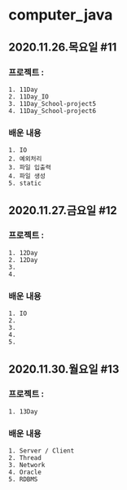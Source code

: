 # computer_java


## 2020.11.26.목요일 #11

### 프로젝트 :
>	
	1. 11Day
	2. 11Day_IO
	3. 11Day_School-project5
	4. 11Day_School-project6

### 배운 내용
>
	1. IO
	2. 예외처리
	3. 파일 입출력
	4. 파일 생성
	5. static
	
## 2020.11.27.금요일 #12

### 프로젝트 :
>	
	1. 12Day
	2. 12Day
	3. 
	4. 

### 배운 내용
>
	1. IO
	2. 
	3. 
	4. 
	5. 
	
## 2020.11.30.월요일 #13

### 프로젝트 :
>
	1. 13Day

### 배운 내용
>
	1. Server / Client
	2. Thread
	3. Network
	4. Oracle
	5. RDBMS
